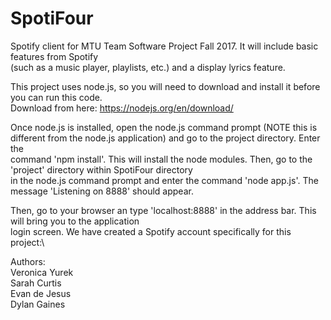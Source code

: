 # SpotiFour
Spotify client for MTU Team Software Project Fall 2017. It will include basic features from Spotify\
(such as a music player, playlists, etc.) and a display lyrics feature.

This project uses node.js, so you will need to download and install it before you can run this code.\
Download from here: https://nodejs.org/en/download/

Once node.js is installed, open the node.js command prompt (NOTE this is different from the node.js application) and go to the project directory. Enter the \
command 'npm install'. This will install the node modules. Then, go to the 'project' directory within SpotiFour directory\
in the node.js command prompt and enter the command 'node app.js'. The message 'Listening on 8888' should appear.

Then, go to your browser an type 'localhost:8888' in the address bar. This will bring you to the application\
login screen. We have created a Spotify account specifically for this project:\
    
Authors:\
Veronica Yurek\
Sarah Curtis\
Evan de Jesus\
Dylan Gaines
